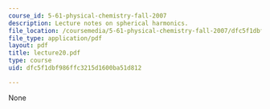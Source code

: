 ```yaml
---
course_id: 5-61-physical-chemistry-fall-2007
description: Lecture notes on spherical harmonics.
file_location: /coursemedia/5-61-physical-chemistry-fall-2007/dfc5f1dbf986ffc3215d1600ba51d812_lecture20.pdf
file_type: application/pdf
layout: pdf
title: lecture20.pdf
type: course
uid: dfc5f1dbf986ffc3215d1600ba51d812

---
```

None